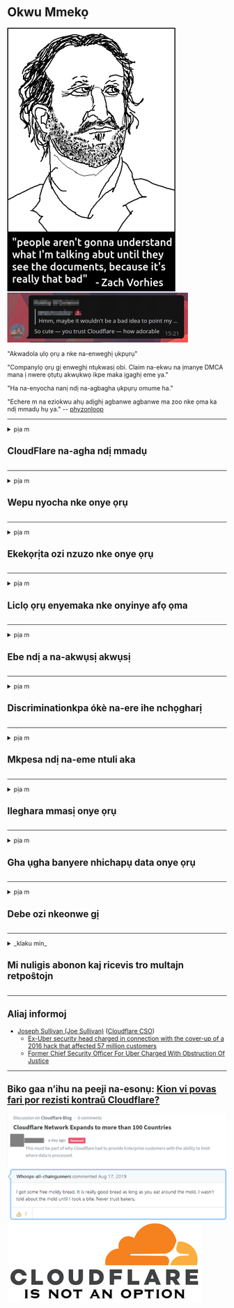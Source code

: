 # Okwu Mmekọ

![](../image/itsreallythatbad.jpg)
![](../image/telegram/c81238387627b4bfd3dcd60f56d41626.jpg)

"Akwadola ụlọ ọrụ a nke na-enweghị ụkpụrụ"

"Companylọ ọrụ gị enweghị ntụkwasị obi. Claim na-ekwu na ịmanye DMCA mana ị nwere ọtụtụ akwụkwọ ikpe maka ịgaghị eme ya."

"Ha na-enyocha nanị ndị na-agbagha ụkpụrụ omume ha."

"Echere m na eziokwu ahụ adịghị agbanwe agbanwe ma zoo nke ọma ka ndị mmadụ hụ ya."  -- [phyzonloop](https://twitter.com/phyzonloop)


---


<details>
<summary>pịa m

## CloudFlare na-agha ndị mmadụ
</summary>


Cloudflare na-ezigara ndị ọrụ na-abụghị Cloudflare ozi ịntanetị spam.

- Naanị ziga ozi ịntanetị na ndị debanyere aha ịbanye
- Mgbe onye ọrụ kwuru “kwusi”, kwụsị ịkwụsị iziga email

Ọ dị mfe. Ma Cloudflare achọghị ịma.
Cloudflare kwuru na iji ọrụ ha nwere ike ịkwụsị ndị spammers niile ma ọ bụ ndị na-awakpo ya.
Kedụ ka anyị ga-esi kwụsị Cloudflare na-enweghị ịgbalite Cloudflare?


| 🖼 | 🖼 |
| --- | --- |
| ![](../image/cfspam01.jpg) | ![](../image/cfspam03.jpg) |
| ![](../image/cfspam02.jpg) | ![](../image/cfspambrittany.jpg)<br>![](../image/cfspamtwtr.jpg) |

</details>

---

<details>
<summary>pịa m

## Wepu nyocha nke onye ọrụ
</summary>


Cloudflare censor nyocha na-ezighi ezi.
Ọ bụrụ n’etinye ederede anti-Cloudflare na Twitter, ị nwere ohere ịnweta nzaghachi n’aka onye ọrụ Cloudflare na ozi “Mba, ọ bụghị”.
Ọ bụrụ na biputere nyocha na saịtị na-adịghị mma, ha ga-anwa nyocha ya.


| 🖼 | 🖼 |
| --- | --- |
| ![](../image/cfcenrev_01.jpg)<br>![](../image/cfcenrev_02.jpg) | ![](../image/cfcenrev_03.jpg) |

</details>

---

<details>
<summary>pịa m

## Ekekọrịta ozi nzuzo nke onye ọrụ
</summary>


Cloudflare nwere nsogbu mmekpa ahụ dị egwu.
Cloudflare na-ekerịta ozi nke ndị na-eme mkpesa banyere saịtị ndị a kwadoro.
Ha na-arịọ gị oge ụfọdụ ka ịnye ezigbo ID gị.
Ọ bụrụ na ịchọghị ka emegbue gị, wakpo gị, gbanye ma ọ bụ gbuo gị, ị ga - anọ ebe nrụọrụ weebụ webụsaịtị Cloudflared.


| 🖼 | 🖼 |
| --- | --- |
| ![](../image/cfdox_what.jpg) | ![](../image/cfdox_swat.jpg) |
| ![](../image/cfdox_kill.jpg) | ![](../image/cfdox_threat.jpg) |
| ![](../image/cfdox_dox.jpg) | ![](../image/cfdox_ex1.jpg) |
| ![](../image/cfabuseform.jpg) | ![](../image/cfdox_ex2.jpg) |

</details>

---

<details>
<summary>pịa m

## Liclọ ọrụ enyemaka nke onyinye afọ ọma
</summary>


CloudFlare na-arịọ maka enyemaka ọrụ ebere.
Ọ bụ ihe jọgburu onwe ya na ụlọ ọrụ America ga-arịọ maka enyemaka n'akụkụ ndị otu anaghị akwụ ụgwọ nke nwere ezigbo ihe kpatara ya.
Ọ bụrụ na ịchọrọ igbochi ndị mmadụ ma ọ bụ imebi oge ndị ọzọ, ịnwere ike ịchọ ịtụ pizzas maka ndị ọrụ Cloudflare.


![](../image/cfdonate.jpg)

</details>

---

<details>
<summary>pịa m

## Ebe ndị a na-akwụsị akwụsị
</summary>


Kedu ihe ị ga - eme ma ọ bụrụ na saịtị gị dajụọ na mberede?
Enwere akụkọ na Cloudflare na-ehichapụ nhazi nke onye ọrụ ma ọ bụ kwụsị ọrụ na-enweghị ịdọ aka ná ntị ọ bụla, na-agbachi nkịtị.
Anyị na-atụ aro ka ịchọta onye na-eweta ihe ka mma.

![](../image/cftmnt.jpg)

</details>

---

<details>
<summary>pịa m

## Discriminationkpa ókè na-ere ihe nchọgharị
</summary>


CloudFlare na-enye ndị na-eji Firefox ọrụ ọgwụgwọ kachasị mgbe ha na-enye ndị na-abụghị Tor-Browser Tor aka ọjọọ.
A na-enweta ọgwụgwọ ndị na-eji Torré nke juputara na-egbu javascript enweghị nsogbu.
Ahaghị nzi nnweta a bụ ihe nnọpụiche netwọrụ na ike nke ike.

![](../image/browdifftbcx.gif)

- N'aka ekpe: Tor Browser, n'aka nri: Chrome. Otu adreesị IP.

![](../image/browserdiff.jpg)

- Ekpe: Tor Browser Javascript nwere nkwarụ, Kuki nyeere ya
- N'aka nri: Chrome Javascript enyerela aka, Kuki nwere nkwarụ

![](../image/cfsiryoublocked.jpg)

- QuteBrowser (obere ihe nchọgharị) na-enweghị Tor (Clearnet IP)

| ***Ihe Nchọgharị*** | ***Nweta ọgwụgwọ*** |
| --- | --- |
| Tor Browser (Javascript enyere aka) | kwere ka nnweta |
| Firefox (Javascript enyere aka) | nweta abata emebi |
| Chromium (Javascript enyere aka) | nweta abata emebi |
| Chromium or Firefox (Javascript nwere nkwarụ) | ajụrụ nnweta |
| Chromium or Firefox (Kuki nwere nkwarụ) | ajụrụ nnweta |
| QuteBrowser | ajụrụ nnweta |
| lynx | ajụrụ nnweta |
| w3m | ajụrụ nnweta |
| wget | ajụrụ nnweta |


Ọ ga-adị mma iji bọtịnụ Audio iji dozie nsogbu dị mfe.

Ee, enwere bọtịnụ olu, mana ọ naghị arụ ọrụ Tor niile.
Will ga - enweta ozi a mgbe ịpịrị ya:

```
Gbalịa ọzọ
Kọmputa gị ma ọ bụ netwọk gị nwere ike izipu ajụjụ na-akpaghị aka.
Iji kpuchido ndị ọrụ anyị, anyị enweghị ike hazie arịrịọ gị ugbu a.
Maka nkọwa ndị ọzọ gaa na ibe enyemaka anyị
```

</details>

---

<details>
<summary>pịa m

## Mkpesa ndị na-eme ntuli aka
</summary>


Ndị na-eme ntuli aka na steeti US na-edebanye aha ịtụ vootu site na weebụsaịtị odeakwụkwọ steeti na steeti ebe ha bi.
Secretarylọ ọrụ ndị odeakwụkwọ steeti Republican na-achịkwa na-etinye aka na ntuli aka na ntuli aka site na ịmebe mkpokọta onye odeakwụkwọ steeti site na Cloudflare.
Uzo ojoo nke Cloudflare na ndi oji Tor, onodu ya na MITM dika onodu ihe nlebara anya n’uwa dum na oru ya n’uzo na eme ka ndi n’enwe ntuli aka ghara inyocha aha.
Ndị otu nwere nnwere onwe na-achọkarị ihe nzuzo.
Mpempe akwụkwọ ndebanye aha ndị na-eme ntuli aka na-anakọta ozi dị omimi banyere ndọrọndọrọ ndọrọ ndọrọ ọchịchị nke onye na-ekwu okwu, adresị mmadụ, nọmba nchekwa ọha na ụbọchị ọmụmụ.
Ọtụtụ steeti na-emejupụta ozi ahụ naanị n'ihu ọha, mana Cloudflare na-ahụ ozi niile ahụ mgbe mmadụ debara aha votu.

Rịba ama na ndebanye akwụkwọ anaghị egbochi Cloudflare n'ihi na odeakwụkwọ nke ndị ọrụ ntinye data steeti ga-eji weebụsaịtị Cloudflare tinye data.

| 🖼 | 🖼 |
| --- | --- |
| ![](../image/cfvotm_01.jpg) | ![](../image/cfvotm_02.jpg) |

- Change.org bụ weebụsaịtị nke ama ama maka ịnakọta ntuli aka ma mee ihe.
“ndị mmadụ nọ ebe niile na-amalite mkpọsa, na-akpọkọta ndị na-akwado, ma na-eso ndị na-eme mkpebi na-anya ụgbọala.”
O di nwute, otutu ndi mmadu apughi ilele Change.org ma obucha ya na nzacha ike nke Cloudflare.
A na-egbochi ha ịbịanye akwụkwọ mkpesa ahụ, si otú ahụ na-ewepụ ha n'usoro ọchịchị onye kwuo uche ya.
Iji usoro ọzọ na-enweghị igwe ojii dịka OpenPetition na-enyere aka idozi nsogbu ahụ.

| 🖼 | 🖼 |
| --- | --- |
| ![](../image/changeorgasn.jpg) | ![](../image/changeorgtor.jpg) |

- Cloudflare si "Athenian Project" na-enye ọkwa nchekwa nke ụlọ ọrụ steeti steeti na mpaghara.
Ha kwuru na "ndị otu ha nwere ike ịnweta ozi ntuli aka na ndebanye aha ndị ịtụ vootu" mana nke a bụ ụgha makana ọtụtụ mmadụ enweghị ike ịchọgharị saịtị ahụ ma ọlị.

</details>

---

<details>
<summary>pịa m

## Ileghara mmasị onye ọrụ
</summary>


Ọ bụrụ n’ịhọrọ ihe, ị na-atụ anya na ịnweghị email ọ bụla gbasara ya.
Cloudflare leghaara mmasị nke onye ọrụ ma kesaa data ya na ụlọ ọrụ ndị ọzọ na-enweghị nkwenye ndị ahịa.
Ọ bụrụ n’ị na-eji atụmatụ efu ha, ha na-ezitere gị email oge ụfọdụ na-arịọ ịzụta ndenye aha kwa ọnwa.

![](../image/cfviopl_tp.jpg)

</details>

---

<details>
<summary>pịa m

## Gha ụgha banyere nhichapụ data onye ọrụ
</summary>


Dabere na blọọgụ ahịa ndị ahịa ochie a, Cloudflare na-agha ụgha maka ihichapụ akaụntụ.
N'oge ugbu a, ọtụtụ ụlọ ọrụ na-echekwa data gị mgbe ị mechiri ma ọ bụ wepu akaụntụ gị.
Imirikiti ezigbo ụlọ ọrụ na-ekwu maka ya na iwu nzuzo ha.
Cloudflare? Ee e.

```
2019-08-05 CloudFlare zitere m nkwenye na ha wepụrụ akaụntụ m.
2019-10-02 Enwetara m email site na CloudFlare "n'ihi na abụ m onye ahịa"
```

Cloudflare amabeghị maka okwu a bụ "wepu".
Ọ bụrụ n’ewepu ya n’ezie, kedu ihe mere onye ahịa a jiri nwee email?
O kwukwara na amụma nzuzo nke Cloudflare ekwughi banyere ya.

```
Iwu nzuzo ha ohughi ekwuputaghi na ejigide data otu afo.
```

![](../image/cfviopl_notdel.jpg)

Kedu ka ị ga - esi tụkwasị obi na Cloudflare ma ọ bụrụ na iwu nzuzo ha bụ LIE?

</details>

---

<details>
<summary>pịa m

## Debe ozi nkeonwe gị
</summary>


Ihichapụ akaụntụ Cloudflare bụ ọkwa siri ike.

```
Nyefee tiketi nkwado site na iji otu "Akaụntụ",
ma choo nhichapụ akaụntụ na ahu ozi.
Enweghị ngalaba ma ọ bụ kaadị akwụmụgwọ agbakwunyere na akaụntụ gị tupu ịrịọ nhichapụ.
```

Will ga-enweta ozi nkwenye a.

![](../image/cf_deleteandkeep.jpg)

"Anyị amalitela ịhazi arịrịọ nhichapụ gị" mana "Anyị ga-anọgide na-echekwa ozi nkeonwe gị".

You nwere ike "ịtụkwasị" nke a?

</details>

---

<details>
<summary>_klaku min_

## Mi nuligis abonon kaj ricevis tro multajn retpoŝtojn
</summary>


La uzanto nuligis sian 'Cloudflare stream' abonon kaj li ricevas retpoŝtajn memorigilojn ĉiutage por rememorigi lin pri nuligita abono.
Ne estas malaprobita butono. Kiel vi ĉesas ĉi tiun frenezon?

![](../image/barrageemailcancelsubscription.jpg)

Cloudflare diris al ĉi tiu uzanto kontakti subtenteamo kaj peti ĉiujn viajn enhavojn forigi.

- [t](https://web.archive.org/web/20210412165334/https://twitter.com/JohnHaldson/status/1381651569247088650)

</details>

---

## Aliaj informoj

- [Joseph Sullivan (Joe Sullivan)](../cloudflare_inc/cloudflare_members.md) ([Cloudflare CSO](https://twitter.com/eastdakota/status/1296522269313785862))
  - [Ex-Uber security head charged in connection with the cover-up of a 2016 hack that affected 57 million customers](https://www.businessinsider.com/uber-data-hack-security-head-joe-sullivan-charged-cover-up-2020-8)
  - [Former Chief Security Officer For Uber Charged With Obstruction Of Justice](https://www.justice.gov/usao-ndca/pr/former-chief-security-officer-uber-charged-obstruction-justice)


---

## Biko gaa n’ihu na peeji na-esonụ:   [Kion vi povas fari por rezisti kontraŭ Cloudflare?](ig.action.md)

![](../image/censor_cloudflare_blogcomment.jpg)
![](../image/freemoldybread.jpg)
![](../image/cfisnotanoption.jpg)

